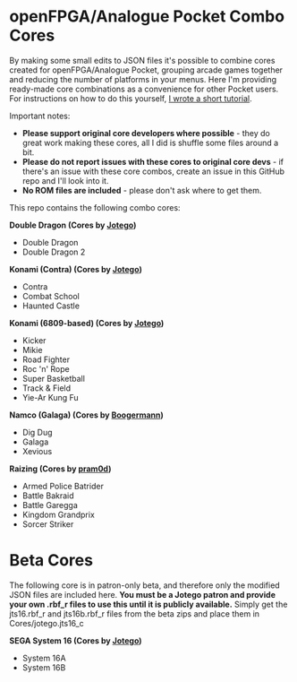 # openFPGA/Analogue Pocket Combo Cores

By making some small edits to JSON files it's possible to combine cores created for openFPGA/Analogue Pocket, grouping arcade games together and reducing the number of platforms in your menus. Here I'm providing ready-made core combinations as a convenience for other Pocket users. For instructions on how to do this yourself, [I wrote a short tutorial](https://github.com/espiox/openfpga-combo-cores/blob/main/Combining-Cores.md).

Important notes:
- **Please support original core developers where possible** - they do great work making these cores, all I did is shuffle some files around a bit.
- **Please do not report issues with these cores to original core devs** - if there's an issue with these core combos, create an issue in this GitHub repo and I'll look into it.
- **No ROM files are included** - please don't ask where to get them.

This repo contains the following combo cores:

**Double Dragon (Cores by [Jotego](https://www.patreon.com/jotego))**
- Double Dragon
- Double Dragon 2

**Konami (Contra) (Cores by [Jotego](https://www.patreon.com/jotego))**
- Contra
- Combat School
- Haunted Castle

**Konami (6809-based) (Cores by [Jotego](https://www.patreon.com/jotego))**
- Kicker
- Mikie
- Road Fighter
- Roc 'n' Rope
- Super Basketball
- Track & Field
- Yie-Ar Kung Fu

**Namco (Galaga) (Cores by [Boogermann](https://github.com/boogermann/))**
- Dig Dug
- Galaga
- Xevious

**Raizing (Cores by [pram0d](https://github.com/psomashekar/pram0d-pocket-dist-public))**
- Armed Police Batrider
- Battle Bakraid
- Battle Garegga
- Kingdom Grandprix
- Sorcer Striker


# Beta Cores
The following core is in patron-only beta, and therefore only the modified JSON files are included here. **You must be a Jotego patron and provide your own .rbf_r files to use this until it is publicly available.** Simply get the jts16.rbf_r and jts16b.rbf_r files from the beta zips and place them in Cores/jotego.jts16_c

**SEGA System 16 (Cores by [Jotego](https://www.patreon.com/jotego))**
- System 16A
- System 16B
